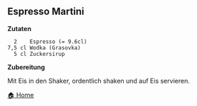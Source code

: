 Espresso Martini
-----------------

**Zutaten**

```
  2    Espresso (= 9.6cl)
7,5 cl Wodka (Grasovka)
  5 cl Zuckersirup
```

**Zubereitung**

Mit Eis in den Shaker, ordentlich shaken und auf Eis servieren.

[🏠 Home](./../)
